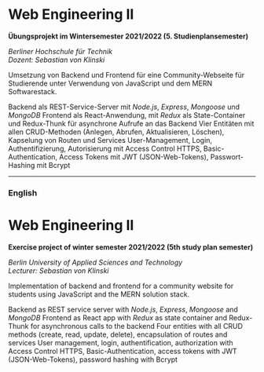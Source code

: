 # Web Engineering II
**Übungsprojekt im Wintersemester 2021/2022 (5. Studienplansemester)**

_Berliner Hochschule für Technik_  
_Dozent: Sebastian von Klinski_

Umsetzung von Backend und Frontend für eine Community-Webseite für Studierende unter Verwendung von JavaScript und dem MERN Softwarestack.

Backend als REST-Service-Server mit *Node.js*, *Express*, *Mongoose* und *MongoDB*
Frontend als React-Anwendung, mit *Redux* als State-Container und Redux-Thunk für asynchrone Aufrufe an das Backend
Vier Entitäten mit allen CRUD-Methoden (Anlegen, Abrufen, Aktualisieren, Löschen), Kapselung von Routen und Services
User-Management, Login, Authentifizierung, Autorisierung mit Access Control
HTTPS, Basic-Authentication, Access Tokens mit JWT (JSON-Web-Tokens), Passwort-Hashing mit Bcrypt

---

### English
# Web Engineering II
**Exercise project of winter semester 2021/2022 (5th study plan semester)**

_Berlin University of Applied Sciences and Technology_  
_Lecturer: Sebastian von Klinski_

Implementation of backend and frontend for a community website for students using JavaScript and the MERN solution stack.

Backend as REST service server with *Node.js*, *Express*, *Mongoose* and *MongoDB*
Frontend as React app with *Redux* as state container and Redux-Thunk for asynchronous calls to the backend
Four entities with all CRUD methods (create, read, update, delete), encapsulation of routes and services
User management, login, authentification, authorization with Access Control
HTTPS, Basic-Authentication, access tokens with JWT (JSON-Web-Tokens), password hashing with Bcrypt
